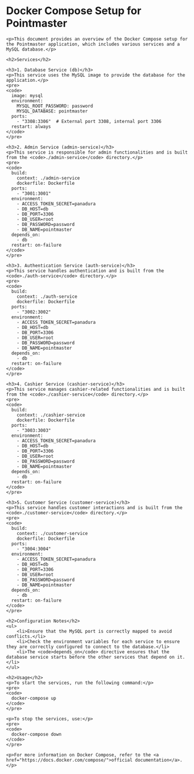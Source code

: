 <h1>Docker Compose Setup for Pointmaster</h1>
    
    <p>This document provides an overview of the Docker Compose setup for the Pointmaster application, which includes various services and a MySQL database.</p>

    <h2>Services</h2>
    
    <h3>1. Database Service (db)</h3>
    <p>This service uses the MySQL image to provide the database for the application.</p>
    <pre>
    <code>
      image: mysql
      environment:
        MYSQL_ROOT_PASSWORD: password
        MYSQL_DATABASE: pointmaster
      ports:
        - "3308:3306"  # External port 3308, internal port 3306
      restart: always
    </code>
    </pre>
    
    <h3>2. Admin Service (admin-service)</h3>
    <p>This service is responsible for admin functionalities and is built from the <code>./admin-service</code> directory.</p>
    <pre>
    <code>
      build:
        context: ./admin-service
        dockerfile: Dockerfile
      ports:
        - "3001:3001"
      environment:
        - ACCESS_TOKEN_SECRET=panadura
        - DB_HOST=db
        - DB_PORT=3306
        - DB_USER=root
        - DB_PASSWORD=password
        - DB_NAME=pointmaster
      depends_on:
        - db
      restart: on-failure
    </code>
    </pre>
    
    <h3>3. Authentication Service (auth-service)</h3>
    <p>This service handles authentication and is built from the <code>./auth-service</code> directory.</p>
    <pre>
    <code>
      build:
        context: ./auth-service
        dockerfile: Dockerfile
      ports:
        - "3002:3002"
      environment:
        - ACCESS_TOKEN_SECRET=panadura
        - DB_HOST=db
        - DB_PORT=3306
        - DB_USER=root
        - DB_PASSWORD=password
        - DB_NAME=pointmaster
      depends_on:
        - db
      restart: on-failure
    </code>
    </pre>
    
    <h3>4. Cashier Service (cashier-service)</h3>
    <p>This service manages cashier-related functionalities and is built from the <code>./cashier-service</code> directory.</p>
    <pre>
    <code>
      build:
        context: ./cashier-service
        dockerfile: Dockerfile
      ports:
        - "3003:3003"
      environment:
        - ACCESS_TOKEN_SECRET=panadura
        - DB_HOST=db
        - DB_PORT=3306
        - DB_USER=root
        - DB_PASSWORD=password
        - DB_NAME=pointmaster
      depends_on:
        - db
      restart: on-failure
    </code>
    </pre>
    
    <h3>5. Customer Service (customer-service)</h3>
    <p>This service handles customer interactions and is built from the <code>./customer-service</code> directory.</p>
    <pre>
    <code>
      build:
        context: ./customer-service
        dockerfile: Dockerfile
      ports:
        - "3004:3004"
      environment:
        - ACCESS_TOKEN_SECRET=panadura
        - DB_HOST=db
        - DB_PORT=3306
        - DB_USER=root
        - DB_PASSWORD=password
        - DB_NAME=pointmaster
      depends_on:
        - db
      restart: on-failure
    </code>
    </pre>

    <h2>Configuration Notes</h2>
    <ul>
        <li>Ensure that the MySQL port is correctly mapped to avoid conflicts.</li>
        <li>Check the environment variables for each service to ensure they are correctly configured to connect to the database.</li>
        <li>The <code>depends_on</code> directive ensures that the database service starts before the other services that depend on it.</li>
    </ul>

    <h2>Usage</h2>
    <p>To start the services, run the following command:</p>
    <pre>
    <code>
      docker-compose up
    </code>
    </pre>

    <p>To stop the services, use:</p>
    <pre>
    <code>
      docker-compose down
    </code>
    </pre>
    
    <p>For more information on Docker Compose, refer to the <a href="https://docs.docker.com/compose/">official documentation</a>.</p>
